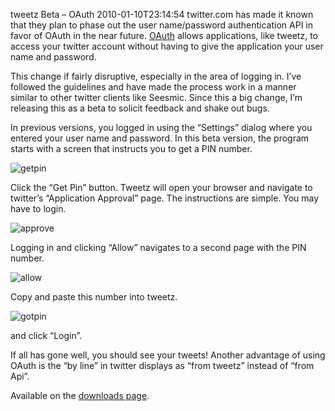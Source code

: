 tweetz Beta – OAuth
2010-01-10T23:14:54
twitter.com has made it known that they plan to phase out the user name/password authentication API in favor of OAuth in the near future. [OAuth](http://oauth.net) allows applications, like tweetz, to access your twitter account without having to give the application your user name and password.

This change if fairly disruptive, especially in the area of logging in. I’ve followed the guidelines and have made the process work in a manner similar to other twitter clients like Seesmic. Since this a big change, I’m releasing this as a beta to solicit feedback and shake out bugs.

In previous versions, you logged in using the “Settings” dialog where you entered your user name and password. In this beta version, the program starts with a screen that instructs you to get a PIN number.

![getpin](http://az667460.vo.msecnd.net/cdn/images/blog/tweetzBetaOAuth_F6EF/getpin.png)

Click the “Get Pin” button. Tweetz will open your browser and navigate to twitter’s “Application Approval” page. The instructions are simple. You may have to login.

![approve](http://az667460.vo.msecnd.net/cdn/images/blog/tweetzBetaOAuth_F6EF/approve.png)

Logging in and clicking “Allow” navigates to a second page with the PIN number.

![allow](http://az667460.vo.msecnd.net/cdn/images/blog/tweetzBetaOAuth_F6EF/allow.png)

Copy and paste this number into tweetz.

![gotpin](http://az667460.vo.msecnd.net/cdn/images/blog/tweetzBetaOAuth_F6EF/gotpin.png)

and click “Login”.

If all has gone well, you should see your tweets! Another advantage of using OAuth is the “by line” in twitter displays as “from tweetz” instead of “from Api”.

Available on the [downloads page](/downloads).
